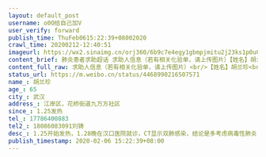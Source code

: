 ```yaml
---
layout: default_post
username: o0O给自己加V
user_verify: forward
publish_time: ThuFeb0615:22:39+08002020
crawl_time: 20200212-12:40:51
imageurl: https://wx2.sinaimg.cn/orj360/6b9c7e4egy1gbmpjmitu2j23ks1p0u0x.jpg,https://wx3.sinaimg.cn/orj360/6b9c7e4egy1gbmpjn020sj21rc0u0q5h.jpg
content_brief: 肺炎患者求助超话 求助人信息（若有相关化验单，请上传图片）【姓名】胡兰珍【年龄】65【所在城市】武汉【所在小区、社区】江岸区，花桥街道九万方社区【患病时间】1.25发热【联系方式】17786400883【其他紧急联系人】18086083091刘铸【病情描述】1.25开始发热，1.28晚在汉口医院就诊，CT ...全文
content_full_raw: 求助人信息（若有相关化验单，请上传图片）<br/>【姓名】胡兰珍<br/>【年龄】65<br/>【所在城市】武汉<br/>【所在小区、社区】江岸区，花桥街道九万方社区<br/>【患病时间】1.25发热<br/>【联系方式】17786400883<br/>【其他紧急联系人】18086083091刘铸<br/>【病情描述】1.25开始发热，1.28晚在汉口医院就诊，CT显示双肺感染，结论是多考虑病毒性肺炎，伴有多年心脏病史，2.3晚上于同济中法新城院区做了核算检测，2.5结果显示阳性，截止2.5已高烧十二天，每天家里医院往返打针，无好转，现出现呼吸困难，胸闷，心慌症状，血氧饱和度下降至80左右，其中有一天下降至69，持续下降中；2.5下午确诊核酸阳性后，医院表示暂无床位，无法收入住院，目前继续排队中，在此之间不断联系社区，街道，区卫健委，市委卫健委，区指挥部，市指挥部，均无进展，得到最多的答复只等，家人这样紧急的状态实在没有更多的时间周旋在这些有关单位的互相推诿中，家人通过各种媒体各种渠道均提供了相关信息，但是都如石沉大海一般得不到回复，感到万分绝望，无奈求助大家，求助政府，请关注下我们，帮帮我们，救救我们!<adata-url="http://t.cn/R2WxQOQ"href="http://weibo.com/p/1001018008642010000000000"data-hide=""><spanclass='url-icon'><imgstyle='width:1rem;height:1rem'src='https://h5.sinaimg.cn/upload/2015/09/25/3/timeline_card_small_location_default.png'></span><spanclass="surl-text">武汉</span></a>
status_url: https://m.weibo.cn/status/4468990216507571
name_: 胡兰珍
age_: 65
city_: 武汉
address_: 江岸区，花桥街道九万方社区
since_: 1.25发热
tel_: 17786400883
tel2_: 18086083091刘铸
desc_: 1.25开始发热，1.28晚在汉口医院就诊，CT显示双肺感染，结论是多考虑病毒性肺炎，伴有多年心脏病史，2.3晚上于同济中法新城院区做了核算检测，2.5结果显示阳性，截止2.5已高烧十二天，每天家里医院往返打针，无好转，现出现呼吸困难，胸闷，心慌症状，血氧饱和度下降至80左右，其中有一天下降至69，持续下降中；2.5下午确诊核酸阳性后，医院表示暂无床位，无法收入住院，目前继续排队中，在此之间不断联系社区，街道，区卫健委，市委卫健委，区指挥部，市指挥部，均无进展，得到最多的答复只等，家人这样紧急的状态实在没有更多的时间周旋在这些有关单位的互相推诿中，家人通过各种媒体各种渠道均提供了相关信息，但是都如石沉大海一般得不到回复，感到万分绝望，无奈求助大家，求助政府，请关注下我们，帮帮我们，救救我们!<adata-url="http//t.cn/R2WxQOQ"href="http//weibo.com/p/1001018008642010000000000"data-hide=""><spanclass='url-icon'><imgstyle='width1rem;height1rem'src='https//h5.sinaimg.cn/upload/2015/09/25/3/timeline_card_small_location_default.png'></span><spanclass="surl-text">武汉</span></a>
publish_timestamp: 2020-02-06 15:22:39+08:00
---
```


